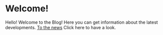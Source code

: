 # Welcome!

Hello! Welcome to the Blog! Here you can get information about the latest developments. [To the news](https://stoneclane-development.github.io/blog/news/README.md) Click here to have a look. 
